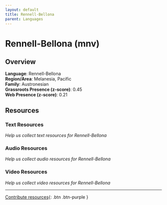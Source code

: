 ```yaml
---
layout: default
title: Rennell-Bellona
parent: Languages
---
```


# Rennell-Bellona (mnv)

## Overview

**Language**: Rennell-Bellona  
**Region/Area**: Melanesia, Pacific  
**Family**: Austronesian  
**Grassroots Presence (z-score)**: 0.45  
**Web Presence (z-score)**: 0.21  

## Resources

### Text Resources
*Help us collect text resources for Rennell-Bellona*

### Audio Resources
*Help us collect audio resources for Rennell-Bellona*

### Video Resources
*Help us collect video resources for Rennell-Bellona*

---

[Contribute resources](https://forms.office.com/e/1SfLJx3u1r){: .btn .btn-purple }
